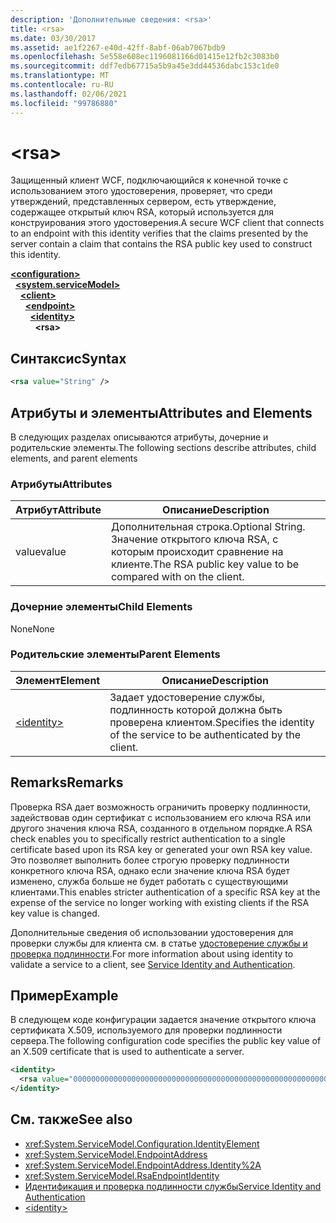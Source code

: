 ```yaml
---
description: 'Дополнительные сведения: <rsa>'
title: <rsa>
ms.date: 03/30/2017
ms.assetid: ae1f2267-e40d-42ff-8abf-06ab7067bdb9
ms.openlocfilehash: 5e558e608ec1196081166d01415e12fb2c3083b0
ms.sourcegitcommit: ddf7edb67715a5b9a45e3dd44536dabc153c1de0
ms.translationtype: MT
ms.contentlocale: ru-RU
ms.lasthandoff: 02/06/2021
ms.locfileid: "99786880"
---
```

# \<rsa>

<span data-ttu-id="0d2cc-102">Защищенный клиент WCF, подключающийся к конечной точке с использованием этого удостоверения, проверяет, что среди утверждений, представленных сервером, есть утверждение, содержащее открытый ключ RSA, который используется для конструирования этого удостоверения.</span><span class="sxs-lookup"><span data-stu-id="0d2cc-102">A secure WCF client that connects to an endpoint with this identity verifies that the claims presented by the server contain a claim that contains the RSA public key used to construct this identity.</span></span>  
  
[**\<configuration>**](../configuration-element.md)\
&nbsp;&nbsp;[**\<system.serviceModel>**](system-servicemodel.md)\
&nbsp;&nbsp;&nbsp;&nbsp;[**\<client>**](client.md)\
&nbsp;&nbsp;&nbsp;&nbsp;&nbsp;&nbsp;[**\<endpoint>**](endpoint-of-client.md)\
&nbsp;&nbsp;&nbsp;&nbsp;&nbsp;&nbsp;&nbsp;&nbsp;[**\<identity>**](identity.md)\
&nbsp;&nbsp;&nbsp;&nbsp;&nbsp;&nbsp;&nbsp;&nbsp;&nbsp;&nbsp;**\<rsa>**  
  
## <a name="syntax"></a><span data-ttu-id="0d2cc-103">Синтаксис</span><span class="sxs-lookup"><span data-stu-id="0d2cc-103">Syntax</span></span>  
  
```xml  
<rsa value="String" />
```  
  
## <a name="attributes-and-elements"></a><span data-ttu-id="0d2cc-104">Атрибуты и элементы</span><span class="sxs-lookup"><span data-stu-id="0d2cc-104">Attributes and Elements</span></span>  

 <span data-ttu-id="0d2cc-105">В следующих разделах описываются атрибуты, дочерние и родительские элементы.</span><span class="sxs-lookup"><span data-stu-id="0d2cc-105">The following sections describe attributes, child elements, and parent elements</span></span>  
  
### <a name="attributes"></a><span data-ttu-id="0d2cc-106">Атрибуты</span><span class="sxs-lookup"><span data-stu-id="0d2cc-106">Attributes</span></span>  
  
|<span data-ttu-id="0d2cc-107">Атрибут</span><span class="sxs-lookup"><span data-stu-id="0d2cc-107">Attribute</span></span>|<span data-ttu-id="0d2cc-108">Описание</span><span class="sxs-lookup"><span data-stu-id="0d2cc-108">Description</span></span>|  
|---------------|-----------------|  
|<span data-ttu-id="0d2cc-109">value</span><span class="sxs-lookup"><span data-stu-id="0d2cc-109">value</span></span>|<span data-ttu-id="0d2cc-110">Дополнительная строка.</span><span class="sxs-lookup"><span data-stu-id="0d2cc-110">Optional String.</span></span> <span data-ttu-id="0d2cc-111">Значение открытого ключа RSA, с которым происходит сравнение на клиенте.</span><span class="sxs-lookup"><span data-stu-id="0d2cc-111">The RSA public key value to be compared with on the client.</span></span>|  
  
### <a name="child-elements"></a><span data-ttu-id="0d2cc-112">Дочерние элементы</span><span class="sxs-lookup"><span data-stu-id="0d2cc-112">Child Elements</span></span>  

 <span data-ttu-id="0d2cc-113">None</span><span class="sxs-lookup"><span data-stu-id="0d2cc-113">None</span></span>  
  
### <a name="parent-elements"></a><span data-ttu-id="0d2cc-114">Родительские элементы</span><span class="sxs-lookup"><span data-stu-id="0d2cc-114">Parent Elements</span></span>  
  
|<span data-ttu-id="0d2cc-115">Элемент</span><span class="sxs-lookup"><span data-stu-id="0d2cc-115">Element</span></span>|<span data-ttu-id="0d2cc-116">Описание</span><span class="sxs-lookup"><span data-stu-id="0d2cc-116">Description</span></span>|  
|-------------|-----------------|  
|[\<identity>](identity.md)|<span data-ttu-id="0d2cc-117">Задает удостоверение службы, подлинность которой должна быть проверена клиентом.</span><span class="sxs-lookup"><span data-stu-id="0d2cc-117">Specifies the identity of the service to be authenticated by the client.</span></span>|  
  
## <a name="remarks"></a><span data-ttu-id="0d2cc-118">Remarks</span><span class="sxs-lookup"><span data-stu-id="0d2cc-118">Remarks</span></span>  

 <span data-ttu-id="0d2cc-119">Проверка RSA дает возможность ограничить проверку подлинности, задействовав один сертификат с использованием его ключа RSA или другого значения ключа RSA, созданного в отдельном порядке.</span><span class="sxs-lookup"><span data-stu-id="0d2cc-119">A RSA check enables you to specifically restrict authentication to a single certificate based upon its RSA key or generated your own RSA key value.</span></span> <span data-ttu-id="0d2cc-120">Это позволяет выполнить более строгую проверку подлинности конкретного ключа RSA, однако если значение ключа RSA будет изменено, служба больше не будет работать с существующими клиентами.</span><span class="sxs-lookup"><span data-stu-id="0d2cc-120">This enables stricter authentication of a specific RSA key at the expense of the service no longer working with existing clients if the RSA key value is changed.</span></span>  
  
 <span data-ttu-id="0d2cc-121">Дополнительные сведения об использовании удостоверения для проверки службы для клиента см. в статье [удостоверение службы и проверка подлинности](../../../wcf/feature-details/service-identity-and-authentication.md).</span><span class="sxs-lookup"><span data-stu-id="0d2cc-121">For more information about using identity to validate a service to a client, see [Service Identity and Authentication](../../../wcf/feature-details/service-identity-and-authentication.md).</span></span>  
  
## <a name="example"></a><span data-ttu-id="0d2cc-122">Пример</span><span class="sxs-lookup"><span data-stu-id="0d2cc-122">Example</span></span>  

 <span data-ttu-id="0d2cc-123">В следующем коде конфигурации задается значение открытого ключа сертификата X.509, используемого для проверки подлинности сервера.</span><span class="sxs-lookup"><span data-stu-id="0d2cc-123">The following configuration code specifies the public key value of an X.509 certificate that is used to authenticate a server.</span></span>  
  
```xml  
<identity>
  <rsa value="0000000000000000000000000000000000000000000000000000000000000000000000000000000000000000000000000000000000000000000000000000000000000000000000000000000000000000000000000000000000000000000000000000000000000000000000000000000000000000000000000000000000000000000000000000000000000000" />
</identity>
```  
  
## <a name="see-also"></a><span data-ttu-id="0d2cc-124">См. также</span><span class="sxs-lookup"><span data-stu-id="0d2cc-124">See also</span></span>

- <xref:System.ServiceModel.Configuration.IdentityElement>
- <xref:System.ServiceModel.EndpointAddress>
- <xref:System.ServiceModel.EndpointAddress.Identity%2A>
- <xref:System.ServiceModel.RsaEndpointIdentity>
- [<span data-ttu-id="0d2cc-125">Идентификация и проверка подлинности службы</span><span class="sxs-lookup"><span data-stu-id="0d2cc-125">Service Identity and Authentication</span></span>](../../../wcf/feature-details/service-identity-and-authentication.md)
- [\<identity>](identity.md)

